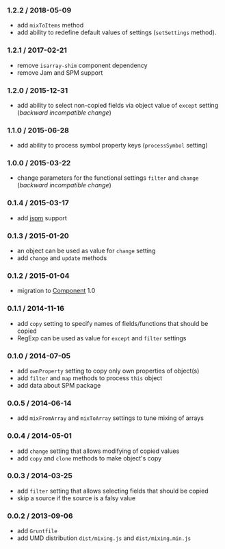### 1.2.2 / 2018-05-09

* add `mixToItems` method
* add ability to redefine default values of settings (`setSettings` method).

### 1.2.1 / 2017-02-21

* remove `isarray-shim` component dependency
* remove Jam and SPM support

### 1.2.0 / 2015-12-31

* add ability to select non-copied fields via object value of `except` setting (_backward incompatible change_)

### 1.1.0 / 2015-06-28

* add ability to process symbol property keys (`processSymbol` setting)

### 1.0.0 / 2015-03-22

* change parameters for the functional settings `filter` and `change` (_backward incompatible change_)

### 0.1.4 / 2015-03-17

* add [jspm](https://jspm.io) support

### 0.1.3 / 2015-01-20

* an object can be used as value for `change` setting
* add `change` and `update` methods

### 0.1.2 / 2015-01-04

* migration to [Component](https://github.com/componentjs/component) 1.0

### 0.1.1 / 2014-11-16

* add `copy` setting to specify names of fields/functions that should be copied
* RegExp can be used as value for `except` and `filter` settings

### 0.1.0 / 2014-07-05

* add `ownProperty` setting to copy only own properties of object(s)
* add `filter` and `map` methods to process `this` object
* add data about SPM package

### 0.0.5 / 2014-06-14

* add `mixFromArray` and `mixToArray` settings to tune mixing of arrays

### 0.0.4 / 2014-05-01

* add `change` setting that allows modifying of copied values
* add `copy` and `clone` methods to make object's copy

### 0.0.3 / 2014-03-25

* add `filter` setting that allows selecting fields that should be copied
* skip a source if the source is a falsy value

### 0.0.2 / 2013-09-06

* add `Gruntfile`
* add UMD distribution `dist/mixing.js` and  `dist/mixing.min.js`
